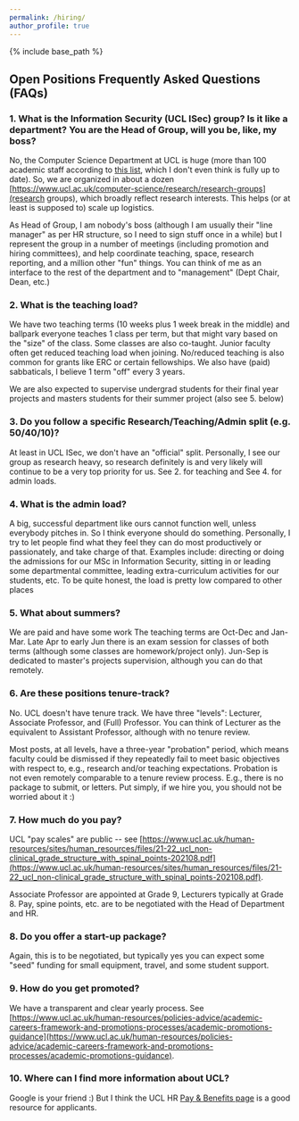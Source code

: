 ```yaml
---
permalink: /hiring/
author_profile: true
---
```


{% include base_path %}

## Open Positions Frequently Asked Questions (FAQs)

### 1. What is the Information Security (UCL ISec) group? Is it like a department? You are the Head of Group, will you be, like, my boss?

No, the Computer Science Department at UCL is huge (more than 100 academic staff according to [this list](https://www.ucl.ac.uk/computer-science/people/computer-science-academic-staff), which I don't even think is fully up to date). So, we are organized in about a dozen [https://www.ucl.ac.uk/computer-science/research/research-groups](research groups), which broadly reflect research interests. This helps (or at least is supposed to) scale up logistics.

As Head of Group, I am nobody's boss (although I am usually their "line manager" as per HR structure, so I need to sign stuff once in a while) but I represent the group in a number of meetings (including promotion and hiring committees), and help coordinate teaching, space, research reporting, and a million other "fun" things. You can think of me as an interface to the rest of the department and to "management" (Dept Chair, Dean, etc.)

### 2. What is the teaching load?

We have two teaching terms (10 weeks plus 1 week break in the middle) and ballpark everyone teaches 1 class per term, but that might vary based on the "size" of the class. Some classes are also co-taught. Junior faculty often get reduced teaching load when joining. No/reduced teaching is also common for grants like ERC or certain fellowships. We also have (paid) sabbaticals, I believe 1 term "off" every 3 years.

We are also expected to supervise undergrad students for their final year projects and masters students for their summer project (also see 5. below)

### 3. Do you follow a specific Research/Teaching/Admin split (e.g. 50/40/10)?

At least in UCL ISec, we don't have an "official" split. Personally, I see our group as research heavy, so research definitely is and very likely will continue to be a very top priority for us. See 2. for teaching and See 4. for admin loads.

### 4. What is the admin load?

A big, successful department like ours cannot function well, unless everybody pitches in. So I think everyone should do something. Personally, I try to let people find what they feel they can do most productively or passionately, and take charge of that. Examples include: directing or doing the admissions for our MSc in Information Security, sitting in or leading some departmental committee, leading extra-curriculum activities for our students, etc. To be quite honest, the load is pretty low compared to other places 

### 5. What about summers?

We are paid and have some work The teaching terms are Oct-Dec and Jan-Mar. Late Apr to early Jun there is an exam session for classes of both terms (although some classes are homework/project only). Jun-Sep is dedicated to master's projects supervision, although you can do that remotely.


### 6. Are these positions tenure-track?

No. UCL doesn't have tenure track. We have three "levels": Lecturer, Associate Professor, and (Full) Professor. You can think of Lecturer as the equivalent to Assistant Professor, although with no tenure review.

Most posts, at all levels, have a three-year "probation" period, which means faculty could be dismissed if they repeatedly fail to meet basic objectives with respect to, e.g., research and/or teaching expectations. Probation is not even remotely comparable to a tenure review process. E.g., there is no package to submit, or letters. Put simply, if we hire you, you should not be worried about it :)


### 7. How much do you pay?

UCL "pay scales" are public -- see [https://www.ucl.ac.uk/human-resources/sites/human_resources/files/21-22_ucl_non-clinical_grade_structure_with_spinal_points-202108.pdf](https://www.ucl.ac.uk/human-resources/sites/human_resources/files/21-22_ucl_non-clinical_grade_structure_with_spinal_points-202108.pdf). 

Associate Professor are appointed at Grade 9, Lecturers typically at Grade 8. Pay, spine points, etc. are to be negotiated with the Head of Department and HR.

### 8. Do you offer a start-up package?

Again, this is to be negotiated, but typically yes you can expect some "seed" funding for small equipment, travel, and some student support.

### 9. How do you get promoted?

We have a transparent and clear yearly process. See [https://www.ucl.ac.uk/human-resources/policies-advice/academic-careers-framework-and-promotions-processes/academic-promotions-guidance](https://www.ucl.ac.uk/human-resources/policies-advice/academic-careers-framework-and-promotions-processes/academic-promotions-guidance).

### 10. Where can I find more information about UCL?

Google is your friend :) But I think the UCL HR [Pay & Benefits page](https://www.ucl.ac.uk/human-resources/pay-and-staff-benefits) is a good resource for applicants.


